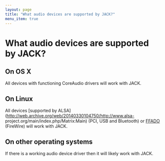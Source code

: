 ```yaml
---
layout: page
title: "What audio devices are supported by JACK?"
menu_item: true
---
```


# What audio devices are supported by JACK?

## On OS X

All devices with functioning CoreAudio drivers will work with JACK.

## On Linux

All devices [supported by
ALSA](http://web.archive.org/web/20140330104750/http://www.alsa-
project.org/main/index.php/Matrix:Main) (PCI, USB and Bluetooth) or
[FFADO](http://web.archive.org/web/20140330104750/http://ffado.org/)
(FireWire) will work with JACK.

## On other operating systems

If there is a working audio device driver then it will likely work with JACK.

